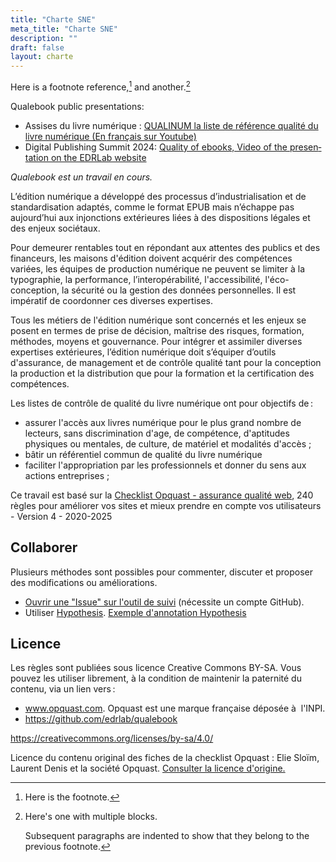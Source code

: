 ```yaml
---
title: "Charte SNE"
meta_title: "Charte SNE"
description: ""
draft: false
layout: charte
---
```

Here is a footnote reference,[^1] and another.[^longnote]

[^1]: Here is the footnote.

[^longnote]: Here's one with multiple blocks.

    Subsequent paragraphs are indented to show that they
belong to the previous footnote.


Qualebook public presentations:
* <span lang="fr">Assises du livre numérique : [QUALINUM la liste de référence qualité du livre numérique (En français sur Youtube)](https://youtu.be/zg6C0cuDUqE?list=PLY0BtmO03yYGQ8sQ7fwSw7IVaymmtp4Pm&t=2413)</span>
* <span lang="en">Digital Publishing Summit 2024: [Quality of ebooks, Video of the presentation on the EDRLab website](https://www.edrlab.org/events/digital-publishing-summit-2024/#1708288836982-85ce3f99-0b0f)</span>


*Qualebook est un travail en cours.*

L’édition numérique a développé des processus d’industrialisation et de standardisation adaptés, comme le format EPUB mais n’échappe pas aujourd’hui aux injonctions extérieures liées à des dispositions légales et des enjeux sociétaux. 

Pour demeurer rentables tout en répondant aux attentes des publics et des financeurs, les maisons d'édition doivent acquérir des compétences variées, les équipes de production numérique ne peuvent se limiter à la typographie, la performance, l’interopérabilité, l'accessibilité, l'éco-conception, la sécurité ou la gestion des données personnelles. Il est impératif de coordonner ces diverses expertises.

Tous les métiers de l'édition numérique sont concernés et les enjeux se posent en termes de prise de décision, maîtrise des risques, formation, méthodes, moyens et gouvernance.  Pour intégrer et assimiler diverses expertises extérieures, l’édition numérique doit s’équiper d’outils d'assurance, de management et de contrôle qualité tant pour la conception la production et la distribution que pour la formation et la certification des compétences. 

Les listes de contrôle de qualité du livre numérique ont pour objectifs de&#8239;:

* assurer l'accès aux livres numérique pour le plus grand nombre de lecteurs, sans discrimination d'age, de compétence, d'aptitudes physiques ou mentales, de culture, de matériel et modalités d'accès ;
* bâtir un référentiel commun de qualité du livre numérique
* faciliter l'appropriation par les professionnels et donner du sens aux actions entreprises ; 

Ce travail est basé sur la [Checklist Opquast - assurance qualité web](https://checklists.opquast.com/fr/assurance-qualite-web/), 240 règles pour améliorer vos sites et mieux prendre en compte vos utilisateurs - Version 4 - 2020-2025

## Collaborer

Plusieurs méthodes sont possibles pour commenter, discuter et proposer des modifications ou améliorations. 

* [Ouvrir une "Issue" sur l'outil de suivi](https://github.com/edrlab/qualebook/issues/new) (nécessite un compte GitHub).
* Utiliser [Hypothesis](https://hypothes.is). [Exemple d'annotation Hypothesis]((https://hyp.is/0Ue8yGaIEe6g0hMib30YBw/edrlab.github.io/qualebook/fr/rules/001/) ) 
  
## Licence

Les règles sont publiées sous licence Creative Commons BY-SA. Vous pouvez les utiliser librement, à la condition de maintenir la paternité du contenu, via un lien vers&#8239;:

* www.opquast.com.  Opquast est une marque française déposée à  l'INPI.
* https://github.com/edrlab/qualebook

https://creativecommons.org/licenses/by-sa/4.0/

Licence du contenu original des fiches de la checklist Opquast : Elie Sloïm, Laurent Denis et la société Opquast. <a href="https://checklists.opquast.com/fr/assurance-qualite-web/licence/">Consulter la licence d'origine.</a>



